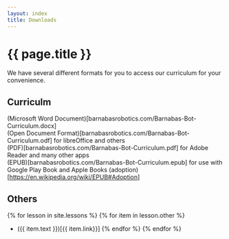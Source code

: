 ```yaml
---
layout: index
title: Downloads
---
```

<!-- Main -->
# {{ page.title }}

We have several different formats for you to access our curriculum for your convenience.

## Curriculm

(Microsoft Word Document)[barnabasrobotics.com/Barnabas-Bot-Curriculum.docx]  
(Open Document Format)[barnabasrobotics.com/Barnabas-Bot-Curriculum.odf] for libreOffice and others  
(PDF)[barnabasrobotics.com/Barnabas-Bot-Curriculum.pdf] for Adobe Reader and many other apps  
(EPUB)[barnabasrobotics.com/Barnabas-Bot-Curriculum.epub] for use with Google Play Book and Apple Books (adoption)[https://en.wikipedia.org/wiki/EPUB#Adoption]

## Others

{% for lesson in site.lessons %}
{% for item in lesson.other %}
  - ({{ item.text }})[{{ item.link}}]
{% endfor %}
{% endfor %}